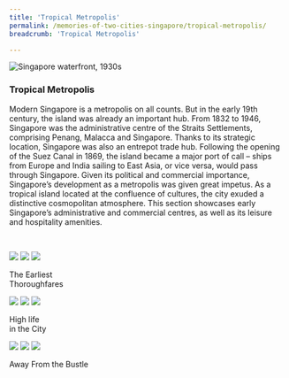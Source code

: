 ```yaml
---
title: 'Tropical Metropolis'
permalink: /memories-of-two-cities-singapore/tropical-metropolis/
breadcrumb: 'Tropical Metropolis'

---
```


![Singapore waterfront, 1930s](/images/tropical-metropolis-banner.jpg)
### **Tropical Metropolis**

Modern Singapore is a metropolis on all counts. But in the early 19th century, the island was already an important hub. From 1832 to 1946, Singapore was the administrative centre of the Straits Settlements, comprising Penang, Malacca and Singapore. Thanks to its strategic location, Singapore was also an entrepot trade hub. Following the opening of the Suez Canal in 1869, the island became a major port of call – ships from Europe and India sailing to East Asia, or vice versa, would pass through Singapore. Given its political and commercial importance, Singapore’s development as a metropolis was given great impetus. As a tropical island located at the confluence of cultures, the city exuded a distinctive cosmopolitan atmosphere. This section showcases early Singapore’s administrative and commercial centres, as well as its leisure and hospitality amenities.

<p>&nbsp;</p>

<div class="category-stacked-area">
  
<div class="photo-stacked-wrap">
  <div class="photos">
    <img class="photo-lv-1" src="/images/thoroughfares-photo-stack-1.png">
    <img class="photo-lv-2" src="/images/thoroughfares-photo-stack-2.png">
    <img class="photo-lv-3" src="/images/thoroughfares-photo-stack-3.png">
  </div>
  <p>The Earliest<br>Thorough&shy;fares</p>
  <a class="cover" href="/memories-of-two-cities-singapore/tropical-metropolis/the-earliest-thoroughfares/"></a>
</div> 
  
<div class="photo-stacked-wrap">
  <div class="photos">
    <img class="photo-lv-1" src="/images/highlife-photo-stack-1.png">
    <img class="photo-lv-2" src="/images/highlife-photo-stack-2.png">
    <img class="photo-lv-3" src="/images/highlife-photo-stack-3.png">
  </div>
  <p>High life<br>in the City</p>
  <a class="cover" href="/memories-of-two-cities-singapore/tropical-metropolis/high-life-in-the-city/"></a>
</div>

</div>

<div class="category-stacked-area">
  
<div class="photo-stacked-wrap">
  <div class="photos">
    <img class="photo-lv-1" src="/images/bustle-photo-stack-1.png">
    <img class="photo-lv-2" src="/images/bustle-photo-stack-2.png">
    <img class="photo-lv-3" src="/images/bustle-photo-stack-3.png">
  </div>
  <p>Away From the Bustle</p>
  <a class="cover" href="/memories-of-two-cities-singapore/tropical-metropolis/away-from-the-bustle"></a>
</div> 

</div>

